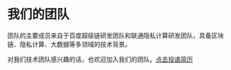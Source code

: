 # 我们的团队

团队的主要成员来自于百度超级链研发团队和联通隐私计算研发团队，具备区块链、隐私计算、大数据等多领域的技术背景。


对我们技术团队感兴趣的话，也欢迎加入我们的团队。[点击投递简历](https://talent.baidu.com/external/baidu/index.html#/social/2/%E5%8C%BA%E5%9D%97%E9%93%BE%E7%B3%BB%E7%BB%9F%E9%83%A8)


